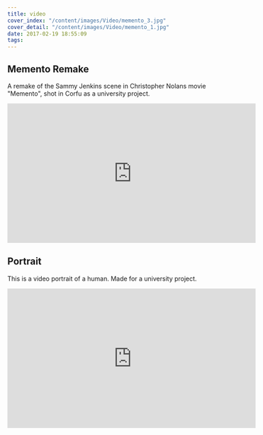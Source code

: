 ```yaml
---
title: video
cover_index: "/content/images/Video/memento_3.jpg"
cover_detail: "/content/images/Video/memento_1.jpg"
date: 2017-02-19 18:55:09
tags:
---
```


## Memento Remake

A remake of the Sammy Jenkins scene in Christopher Nolans movie "Memento", shot in Corfu as a university project.
<iframe width="560" height="315"
        src="https://www.youtube.com/embed/1l9SlsD5lYU"
        frameborder="0" allowfullscreen>
</iframe>

## Portrait 

This is a video portrait of a human. Made for a university project.
<iframe width="560" height="315"
        src="https://www.youtube.com/embed/iqWAg5L9XHQ"
        frameborder="0" allowfullscreen>
</iframe>
